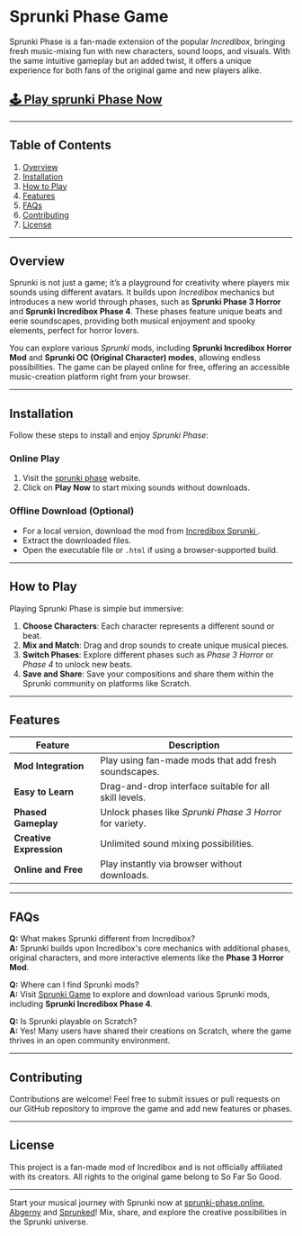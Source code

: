 # Sprunki Phase Game

Sprunki Phase is a fan-made extension of the popular *Incredibox*, bringing fresh music-mixing fun with new characters, sound loops, and visuals. With the same intuitive gameplay but an added twist, it offers a unique experience for both fans of the original game and new players alike.

## [🕹 Play sprunki Phase Now](https://sprunki-phase.online)

---

## Table of Contents
1. [Overview](#overview)  
2. [Installation](#installation)  
3. [How to Play](#how-to-play)  
4. [Features](#features)  
5. [FAQs](#faqs)  
6. [Contributing](#contributing)  
7. [License](#license)

---

## Overview
Sprunki is not just a game; it’s a playground for creativity where players mix sounds using different avatars. It builds upon *Incredibox* mechanics but introduces a new world through phases, such as **Sprunki Phase 3 Horror** and **Sprunki Incredibox Phase 4**. These phases feature unique beats and eerie soundscapes, providing both musical enjoyment and spooky elements, perfect for horror lovers.

You can explore various *Sprunki* mods, including **Sprunki Incredibox Horror Mod** and **Sprunki OC (Original Character) modes**, allowing endless possibilities. The game can be played online for free, offering an accessible music-creation platform right from your browser.

---

## Installation
Follow these steps to install and enjoy *Sprunki Phase*:

### Online Play
1. Visit the [sprunki phase](https://sprunki-phase.online) website.
2. Click on **Play Now** to start mixing sounds without downloads.

### Offline Download (Optional)
- For a local version, download the mod from [Incredibox Sprunki ](https://incrediboxsprunki.pro).
- Extract the downloaded files.
- Open the executable file or `.html` if using a browser-supported build.

---

## How to Play
Playing Sprunki Phase is simple but immersive:
1. **Choose Characters**: Each character represents a different sound or beat.
2. **Mix and Match**: Drag and drop sounds to create unique musical pieces.
3. **Switch Phases**: Explore different phases such as *Phase 3 Horror* or *Phase 4* to unlock new beats.
4. **Save and Share**: Save your compositions and share them within the Sprunki community on platforms like Scratch.

---

## Features
| **Feature**                     | **Description**                                             |
|----------------------------------|-------------------------------------------------------------|
| **Mod Integration**              | Play using fan-made mods that add fresh soundscapes.        |
| **Easy to Learn**                | Drag-and-drop interface suitable for all skill levels.      |
| **Phased Gameplay**              | Unlock phases like *Sprunki Phase 3 Horror* for variety.    |
| **Creative Expression**          | Unlimited sound mixing possibilities.                       |
| **Online and Free**              | Play instantly via browser without downloads.               |

---

## FAQs
**Q:** What makes Sprunki different from Incredibox?  
**A:** Sprunki builds upon Incredibox's core mechanics with additional phases, original characters, and more interactive elements like the **Phase 3 Horror Mod**.

**Q:** Where can I find Sprunki mods?  
**A:** Visit [Sprunki Game](https://sprunkigame.pro) to explore and download various Sprunki mods, including **Sprunki Incredibox Phase 4**.

**Q:** Is Sprunki playable on Scratch?  
**A:** Yes! Many users have shared their creations on Scratch, where the game thrives in an open community environment.

---

## Contributing
Contributions are welcome! Feel free to submit issues or pull requests on our GitHub repository to improve the game and add new features or phases.

---

## License
This project is a fan-made mod of Incredibox and is not officially affiliated with its creators. All rights to the original game belong to So Far So Good.

---

Start your musical journey with Sprunki now at [sprunki-phase.online](https://sprunki-phase.online), [Abgerny](https://abgerny.buzz) and [Sprunked](https://sprunked.pro)! Mix, share, and explore the creative possibilities in the Sprunki universe.
